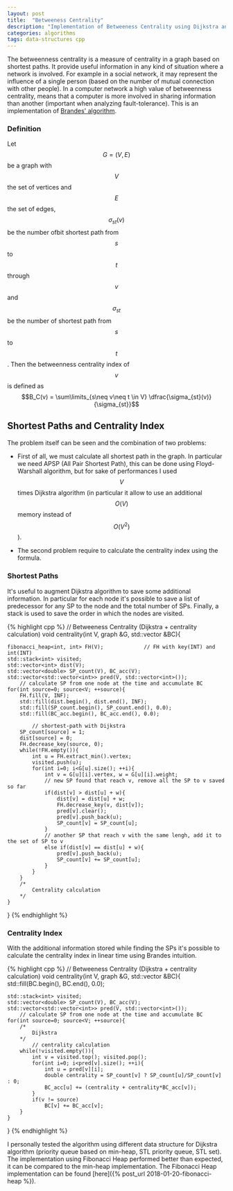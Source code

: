 ```yaml
---
layout: post
title:  "Betweeness Centrality"
description: "Implementation of Betweeness Centrality using Dijkstra and Fibonacci heap"
categories: algorithms
tags: data-structures cpp
---
```


The betweenness centrality is a measure of centrality in a graph based on shortest paths. It provide useful information
in any kind of situation where a network is involved<!--more-->. For example in a social network, it may represent the influence of
a single person (based on the number of mutual connection with other people). In a computer network a high value of
betweenness centrality, means that a computer is more involved in sharing information than another (important when analyzing
fault-tolerance). This is an implementation of [Brandes' algorithm](http://www.tandfonline.com/doi/abs/10.1080/0022250X.2001.9990249).

### Definition

Let $$G = (V, E) $$ be a graph with $$V$$ the set of vertices and $$E$$ the set of edges, $$\sigma_{st}(v)$$ be the number ofbit
shortest path from $$s$$ to $$t$$ through $$v$$ and $$\sigma_{st}$$ be the number of shortest path from $$s$$ to $$t$$. Then the betweenness centrality
index of $$v$$ is defined as $$B_C(v) = \sum\limits_{s\neq v\neq t \in V} \dfrac{\sigma_{st}(v)}{\sigma_{st}}$$

## Shortest Paths and Centrality Index

The problem itself can be seen and the combination of two problems:

- First of all, we must calculate all shortest path in the graph. In particular we need APSP (All Pair Shortest Path), this can
be done using Floyd-Warshall algorithm, but for sake of performances I used $$V$$ times Dijkstra algorithm (in particular it allow
to use an additional $$O(V)$$ memory instead of $$O(V^2)$$).

- The second problem require to calculate the centrality index using the formula.

### Shortest Paths

It's useful to augment Dijkstra algorithm to save some additional information. In particular for each node it's possible
to save a list of predecessor for any SP to the node and the total number of SPs. Finally, a stack is used to save the order
in which the nodes are visited.

{% highlight cpp %}
	// Betweeness Centrality (Dijkstra + centrality calculation)
void centrality(int V, graph &G, std::vector<double> &BC){

    fibonacci_heap<int, int> FH(V);             // FH with key(INT) and int(INT)
    std::stack<int> visited;
    std::vector<int> dist(V);
    std::vector<double> SP_count(V), BC_acc(V);
    std::vector<std::vector<int>> pred(V, std::vector<int>());
        // calculate SP from one node at the time and accumulate BC
    for(int source=0; source<V; ++source){
        FH.fill(V, INF);
        std::fill(dist.begin(), dist.end(), INF);
        std::fill(SP_count.begin(), SP_count.end(), 0.0);
        std::fill(BC_acc.begin(), BC_acc.end(), 0.0);

            // shortest-path with Dijkstra
        SP_count[source] = 1;
        dist[source] = 0;
        FH.decrease_key(source, 0);
        while(!FH.empty()){
            int u = FH.extract_min().vertex;
            visited.push(u);
            for(int i=0; i<G[u].size(); ++i){
                int v = G[u][i].vertex, w = G[u][i].weight;
                // new SP found that reach v, remove all the SP to v saved so far
                if(dist[v] > dist[u] + w){
                    dist[v] = dist[u] + w;
                    FH.decrease_key(v, dist[v]);
                    pred[v].clear();
                    pred[v].push_back(u);
                    SP_count[v] = SP_count[u];
                }
                // another SP that reach v with the same lengh, add it to the set of SP to v
                else if(dist[v] == dist[u] + w){
                    pred[v].push_back(u);
                    SP_count[v] += SP_count[u];
                }
            }
        }
        /*
            Centrality calculation
        */
    }
}
{% endhighlight %}

### Centrality Index

With the additional information stored while finding the SPs it's possible to calculate the centrality index in linear time
using Brandes intuition.

{% highlight cpp %}
	// Betweeness Centrality (Dijkstra + centrality calculation)
void centrality(int V, graph &G, std::vector<double> &BC){
    std::fill(BC.begin(), BC.end(), 0.0);

    std::stack<int> visited;
    std::vector<double> SP_count(V), BC_acc(V);
    std::vector<std::vector<int>> pred(V, std::vector<int>());
        // calculate SP from one node at the time and accumulate BC
    for(int source=0; source<V; ++source){
        /*
            Dijkstra
        */
            // centrality calculation
        while(!visited.empty()){
            int v = visited.top(); visited.pop();
            for(int i=0; i<pred[v].size(); ++i){
                int u = pred[v][i];
                double centrality = SP_count[v] ? SP_count[u]/SP_count[v] : 0;
                BC_acc[u] += (centrality + centrality*BC_acc[v]);
            }
            if(v != source)
                BC[v] += BC_acc[v];
        }
    }
}
{% endhighlight %}

I personally tested the algorithm using different data structure for Dijkstra algorithm (priority queue based on min-heap,
STL priority queue, STL set). The implementation using Fibonacci Heap performed better than expected, it can be compared to
the min-heap implementation. The Fibonacci Heap implementation can be found [here]({% post_url 2018-01-20-fibonacci-heap %}).
